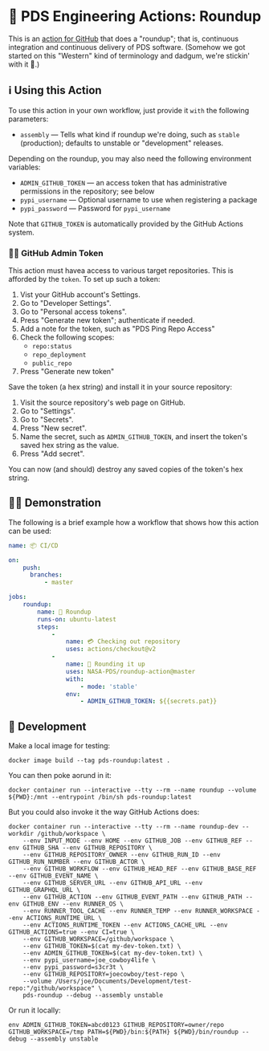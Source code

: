 # 🤠 PDS Engineering Actions: Roundup

This is an [action for GitHub](https://github.com/features/actions) that does a "roundup"; that is, continuous integration and continuous delivery of PDS software. (Somehow we got started on this "Western" kind of terminology and dadgum, we're stickin' with it 🤠.)


## ℹ️ Using this Action

To use this action in your own workflow, just provide it `with` the following parameters:

-   `assembly` — Tells what kind if roundup we're doing, such as `stable` (production); defaults to unstable or "development" releases.

Depending on the roundup, you may also need the following environment variables:

-   `ADMIN_GITHUB_TOKEN` — an access token that has administrative permissions in the repository; see below
-   `pypi_username` — Optional username to use when registering a package
-   `pypi_password` — Password for `pypi_username`

Note that `GITHUB_TOKEN` is automatically provided by the GitHub Actions system.


### 👮‍♂️ GitHub Admin Token

This action must havea access to various target repositories. This is afforded by the `token`. To set up such a token:

1.   Vist your GitHub account's Settings.
2.   Go to "Developer Settings".
3.   Go to "Personal access tokens".
4.   Press "Generate new token"; authenticate if needed.
5.   Add a note for the token, such as "PDS Ping Repo Access"
6.   Check the following scopes:
        -   `repo:status`
        -   `repo_deployment`
        -   `public_repo`
7. Press "Generate new token"

Save the token (a hex string) and install it in your source repository:

1.   Visit the source repository's web page on GitHub.
2.   Go to "Settings".
3.   Go to "Secrets".
4.   Press "New secret".
5.   Name the secret, such as `ADMIN_GITHUB_TOKEN`, and insert the token's saved hex string as the value.
6.   Press "Add secret".

You can now (and should) destroy any saved copies of the token's hex string.



## 💁‍♀️ Demonstration

The following is a brief example how a workflow that shows how this action can be used:

```yaml
name: 📦 CI/CD

on:
    push:
      branches:
          - master

jobs:
    roundup:
        name: 🤠 Roundup
        runs-on: ubuntu-latest
        steps:
            - 
                name: 💳 Checking out repository
                uses: actions/checkout@v2
            -
                name: 🐄 Rounding it up
                uses: NASA-PDS/roundup-action@master
                with:
                    - mode: 'stable'
                env:
                    - ADMIN_GITHUB_TOKEN: ${{secrets.pat}}
```


## 🔧 Development

Make a local image for testing:

    docker image build --tag pds-roundup:latest .

You can then poke aorund in it:

    docker container run --interactive --tty --rm --name roundup --volume ${PWD}:/mnt --entrypoint /bin/sh pds-roundup:latest

But you could also invoke it the way GitHub Actions does:

    docker container run --interactive --tty --rm --name roundup-dev --workdir /github/workspace \
        --env INPUT_MODE --env HOME --env GITHUB_JOB --env GITHUB_REF --env GITHUB_SHA --env GITHUB_REPOSITORY \
        --env GITHUB_REPOSITORY_OWNER --env GITHUB_RUN_ID --env GITHUB_RUN_NUMBER --env GITHUB_ACTOR \
        --env GITHUB_WORKFLOW --env GITHUB_HEAD_REF --env GITHUB_BASE_REF --env GITHUB_EVENT_NAME \
        --env GITHUB_SERVER_URL --env GITHUB_API_URL --env GITHUB_GRAPHQL_URL \
        --env GITHUB_ACTION --env GITHUB_EVENT_PATH --env GITHUB_PATH --env GITHUB_ENV --env RUNNER_OS \
        --env RUNNER_TOOL_CACHE --env RUNNER_TEMP --env RUNNER_WORKSPACE --env ACTIONS_RUNTIME_URL \
        --env ACTIONS_RUNTIME_TOKEN --env ACTIONS_CACHE_URL --env GITHUB_ACTIONS=true --env CI=true \
        --env GITHUB_WORKSPACE=/github/workspace \
        --env GITHUB_TOKEN=$(cat my-dev-token.txt) \
        --env ADMIN_GITHUB_TOKEN=$(cat my-dev-token.txt) \
        --env pypi_username=joe_cowboy4life \
        --env pypi_password=s3cr3t \
        --env GITHUB_REPOSITORY=joecowboy/test-repo \
        --volume /Users/joe/Documents/Development/test-repo:"/github/workspace" \
        pds-roundup --debug --assembly unstable

Or run it locally:

    env ADMIN_GITHUB_TOKEN=abcd0123 GITHUB_REPOSITORY=owner/repo GITHUB_WORKSPACE=/tmp PATH=${PWD}/bin:${PATH} ${PWD}/bin/roundup --debug --assembly unstable

